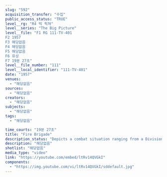 ```yaml
---
slug: "592"
acquisition_transfer: "수집"
public_access_status: "TRUE"
level__rg: "R4 빅 픽쳐"
level__series: "The Big Picture"
level__file: "F1 RG 111-TV-401
F2 1957
F3 해당없음
F4 해당없음
F5 해당없음
F6 유성
F7 19분 27초"
level__file_number: "111"
level__local_identifier: "111-TV-401"
date: "1957"
venues: 
  - "해당없음"
sources: 
  - "해당없음"
creators: 
  - "해당없음"
subjects: 
  - "해당없음"
tags: 
  - "해당없음"

time_courts: "19분 27초"
title: "Fire Brigade"
description_status: "Depicts a combat situation ranging from a Division-wide alert to an assault lump by the 82nd Airborne Division, including other units from the XVIII Ariborne Corps."
description: "해당없음"
shotlist: "해당없음"
media_type: "video"
link: "https://youtube.com/embed/ltRv14QVGkI"
components: 
  - "https://img.youtube.com/vi/ltRv14QVGkI/sddefault.jpg"
---
```

